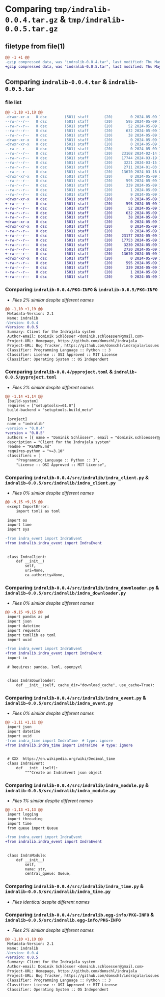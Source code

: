 # Comparing `tmp/indralib-0.0.4.tar.gz` & `tmp/indralib-0.0.5.tar.gz`

## filetype from file(1)

```diff
@@ -1 +1 @@
-gzip compressed data, was "indralib-0.0.4.tar", last modified: Thu May  9 14:25:16 2024, max compression
+gzip compressed data, was "indralib-0.0.5.tar", last modified: Thu May  9 14:47:22 2024, max compression
```

## Comparing `indralib-0.0.4.tar` & `indralib-0.0.5.tar`

### file list

```diff
@@ -1,18 +1,18 @@
-drwxr-xr-x   0 dsc        (501) staff       (20)        0 2024-05-09 14:25:16.814447 indralib-0.0.4/
--rw-r--r--   0 dsc        (501) staff       (20)      595 2024-05-09 14:25:16.814190 indralib-0.0.4/PKG-INFO
--rw-r--r--   0 dsc        (501) staff       (20)       52 2024-05-09 14:18:10.000000 indralib-0.0.4/README.md
--rw-r--r--   0 dsc        (501) staff       (20)      632 2024-05-09 14:25:03.000000 indralib-0.0.4/pyproject.toml
--rw-r--r--   0 dsc        (501) staff       (20)       38 2024-05-09 14:25:16.814516 indralib-0.0.4/setup.cfg
-drwxr-xr-x   0 dsc        (501) staff       (20)        0 2024-05-09 14:25:16.755796 indralib-0.0.4/src/
-drwxr-xr-x   0 dsc        (501) staff       (20)        0 2024-05-09 14:25:16.809834 indralib-0.0.4/src/indralib/
--rw-r--r--   0 dsc        (501) staff       (20)        0 2024-05-09 14:14:09.000000 indralib-0.0.4/src/indralib/__init__.py
--rw-r--r--   0 dsc        (501) staff       (20)    23168 2024-02-14 14:23:50.000000 indralib-0.0.4/src/indralib/indra_client.py
--rw-r--r--   0 dsc        (501) staff       (20)    17744 2024-03-19 16:24:18.000000 indralib-0.0.4/src/indralib/indra_downloader.py
--rw-r--r--   0 dsc        (501) staff       (20)     3221 2024-03-15 13:14:27.000000 indralib-0.0.4/src/indralib/indra_event.py
--rw-r--r--   0 dsc        (501) staff       (20)     2711 2024-01-03 13:39:36.000000 indralib-0.0.4/src/indralib/indra_module.py
--rw-r--r--   0 dsc        (501) staff       (20)    13670 2024-03-16 09:35:30.000000 indralib-0.0.4/src/indralib/indra_time.py
-drwxr-xr-x   0 dsc        (501) staff       (20)        0 2024-05-09 14:25:16.813870 indralib-0.0.4/src/indralib.egg-info/
--rw-r--r--   0 dsc        (501) staff       (20)      595 2024-05-09 14:25:16.000000 indralib-0.0.4/src/indralib.egg-info/PKG-INFO
--rw-r--r--   0 dsc        (501) staff       (20)      339 2024-05-09 14:25:16.000000 indralib-0.0.4/src/indralib.egg-info/SOURCES.txt
--rw-r--r--   0 dsc        (501) staff       (20)        1 2024-05-09 14:25:16.000000 indralib-0.0.4/src/indralib.egg-info/dependency_links.txt
--rw-r--r--   0 dsc        (501) staff       (20)        9 2024-05-09 14:25:16.000000 indralib-0.0.4/src/indralib.egg-info/top_level.txt
+drwxr-xr-x   0 dsc        (501) staff       (20)        0 2024-05-09 14:47:22.407600 indralib-0.0.5/
+-rw-r--r--   0 dsc        (501) staff       (20)      595 2024-05-09 14:47:22.407354 indralib-0.0.5/PKG-INFO
+-rw-r--r--   0 dsc        (501) staff       (20)       52 2024-05-09 14:18:10.000000 indralib-0.0.5/README.md
+-rw-r--r--   0 dsc        (501) staff       (20)      632 2024-05-09 14:47:04.000000 indralib-0.0.5/pyproject.toml
+-rw-r--r--   0 dsc        (501) staff       (20)       38 2024-05-09 14:47:22.407650 indralib-0.0.5/setup.cfg
+drwxr-xr-x   0 dsc        (501) staff       (20)        0 2024-05-09 14:47:22.390730 indralib-0.0.5/src/
+drwxr-xr-x   0 dsc        (501) staff       (20)        0 2024-05-09 14:47:22.403130 indralib-0.0.5/src/indralib/
+-rw-r--r--   0 dsc        (501) staff       (20)        0 2024-05-09 14:14:09.000000 indralib-0.0.5/src/indralib/__init__.py
+-rw-r--r--   0 dsc        (501) staff       (20)    23177 2024-05-09 14:46:29.000000 indralib-0.0.5/src/indralib/indra_client.py
+-rw-r--r--   0 dsc        (501) staff       (20)    17753 2024-05-09 14:46:36.000000 indralib-0.0.5/src/indralib/indra_downloader.py
+-rw-r--r--   0 dsc        (501) staff       (20)     3230 2024-05-09 14:46:17.000000 indralib-0.0.5/src/indralib/indra_event.py
+-rw-r--r--   0 dsc        (501) staff       (20)     2720 2024-05-09 14:46:45.000000 indralib-0.0.5/src/indralib/indra_module.py
+-rw-r--r--   0 dsc        (501) staff       (20)    13670 2024-05-09 14:46:52.000000 indralib-0.0.5/src/indralib/indra_time.py
+drwxr-xr-x   0 dsc        (501) staff       (20)        0 2024-05-09 14:47:22.406572 indralib-0.0.5/src/indralib.egg-info/
+-rw-r--r--   0 dsc        (501) staff       (20)      595 2024-05-09 14:47:22.000000 indralib-0.0.5/src/indralib.egg-info/PKG-INFO
+-rw-r--r--   0 dsc        (501) staff       (20)      339 2024-05-09 14:47:22.000000 indralib-0.0.5/src/indralib.egg-info/SOURCES.txt
+-rw-r--r--   0 dsc        (501) staff       (20)        1 2024-05-09 14:47:22.000000 indralib-0.0.5/src/indralib.egg-info/dependency_links.txt
+-rw-r--r--   0 dsc        (501) staff       (20)        9 2024-05-09 14:47:22.000000 indralib-0.0.5/src/indralib.egg-info/top_level.txt
```

### Comparing `indralib-0.0.4/PKG-INFO` & `indralib-0.0.5/PKG-INFO`

 * *Files 2% similar despite different names*

```diff
@@ -1,10 +1,10 @@
 Metadata-Version: 2.1
 Name: indralib
-Version: 0.0.4
+Version: 0.0.5
 Summary: Client for the Indrajala system
 Author-email: Dominik Schlösser <dominik.schloesser@gmail.com>
 Project-URL: Homepage, https://github.com/domschl/indrajala
 Project-URL: Bug Tracker, https://github.com/domschl/indrajala/issues
 Classifier: Programming Language :: Python :: 3
 Classifier: License :: OSI Approved :: MIT License
 Classifier: Operating System :: OS Independent
```

### Comparing `indralib-0.0.4/pyproject.toml` & `indralib-0.0.5/pyproject.toml`

 * *Files 2% similar despite different names*

```diff
@@ -1,14 +1,14 @@
 [build-system]
 requires = ["setuptools>=61.0"]
 build-backend = "setuptools.build_meta"
 
 [project]
 name = "indralib"
-version = "0.0.4"
+version = "0.0.5"
 authors = [{ name = "Dominik Schlösser", email = "dominik.schloesser@gmail.com" }]
 description = "Client for the Indrajala system"
 readme = "README.md"
 requires-python = ">=3.10"
 classifiers = [
     "Programming Language :: Python :: 3",
     "License :: OSI Approved :: MIT License",
```

### Comparing `indralib-0.0.4/src/indralib/indra_client.py` & `indralib-0.0.5/src/indralib/indra_client.py`

 * *Files 0% similar despite different names*

```diff
@@ -9,15 +9,15 @@
 except ImportError:
     import tomli as toml
 
 import os
 import time
 import sys
 
-from indra_event import IndraEvent
+from indralib.indra_event import IndraEvent
 
 
 class IndraClient:
     def __init__(
         self,
         uri=None,
         ca_authority=None,
```

### Comparing `indralib-0.0.4/src/indralib/indra_downloader.py` & `indralib-0.0.5/src/indralib/indra_downloader.py`

 * *Files 0% similar despite different names*

```diff
@@ -9,15 +9,15 @@
 import pandas as pd
 import json
 import datetime
 import requests
 import tomllib as toml
 import uuid
 
-from indra_event import IndraEvent
+from indralib.indra_event import IndraEvent
 import io
 
 # Requires: pandas, lxml, openpyxl
 
 
 class IndraDownloader:
     def __init__(self, cache_dir="download_cache", use_cache=True):
```

### Comparing `indralib-0.0.4/src/indralib/indra_event.py` & `indralib-0.0.5/src/indralib/indra_event.py`

 * *Files 0% similar despite different names*

```diff
@@ -1,11 +1,11 @@
 import json
 import datetime
 import uuid
-from indra_time import IndraTime  # type: ignore
+from indralib.indra_time import IndraTime  # type: ignore
 
 
 # XXX  https://en.wikipedia.org/wiki/Decimal_time
 class IndraEvent:
     def __init__(self):
         """Create an IndraEvent json object
```

### Comparing `indralib-0.0.4/src/indralib/indra_module.py` & `indralib-0.0.5/src/indralib/indra_module.py`

 * *Files 1% similar despite different names*

```diff
@@ -1,13 +1,13 @@
 import logging
 import threading
 import time
 from queue import Queue
 
-from indra_event import IndraEvent
+from indralib.indra_event import IndraEvent
 
 
 class IndraModule:
     def __init__(
         self,
         name: str,
         central_queue: Queue,
```

### Comparing `indralib-0.0.4/src/indralib/indra_time.py` & `indralib-0.0.5/src/indralib/indra_time.py`

 * *Files identical despite different names*

### Comparing `indralib-0.0.4/src/indralib.egg-info/PKG-INFO` & `indralib-0.0.5/src/indralib.egg-info/PKG-INFO`

 * *Files 2% similar despite different names*

```diff
@@ -1,10 +1,10 @@
 Metadata-Version: 2.1
 Name: indralib
-Version: 0.0.4
+Version: 0.0.5
 Summary: Client for the Indrajala system
 Author-email: Dominik Schlösser <dominik.schloesser@gmail.com>
 Project-URL: Homepage, https://github.com/domschl/indrajala
 Project-URL: Bug Tracker, https://github.com/domschl/indrajala/issues
 Classifier: Programming Language :: Python :: 3
 Classifier: License :: OSI Approved :: MIT License
 Classifier: Operating System :: OS Independent
```

